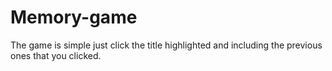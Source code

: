 # Memory-game
The game is simple just click the title highlighted and including the previous ones that you clicked.
